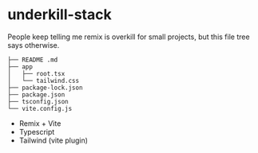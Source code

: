 # underkill-stack

People keep telling me remix is overkill for small projects, but this file tree says otherwise. 

```
├── README .md
├── app
│   ├── root.tsx
│   └── tailwind.css
├── package-lock.json
├── package.json
├── tsconfig.json
└── vite.config.js
```

- Remix + Vite
- Typescript
- Tailwind (vite plugin)
